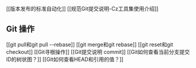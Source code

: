 [[版本发布的标准自动化]]
[[规范Git提交说明-Cz工具集使用介绍]]

## Git 操作
[[git pull和git pull --rebase]]
[[git merge和git rebase]]
[[git reset和git checkout]]
[[Git寻根操作]]
[[Git提交说明 commit]]
[[Git如何查看当前分支提交ID的树状图？]]
[[Git如何查看HEAD和引用的值？]]